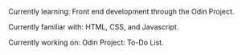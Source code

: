 Currently learning:
Front end development through the Odin Project.

Currently familiar with:
HTML, CSS, and Javascript. 

Currently working on:
Odin Project: To-Do List.

